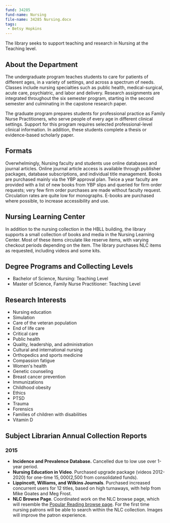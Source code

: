 ```yaml
---
fund: 34285
fund-name: Nursing
file-name: 34285 Nursing.docx
tags:
 - Betsy Hopkins
---
```


The library seeks to support teaching and research in Nursing at the Teaching level.

## About the Department

The undergraduate program teaches students to care for patients of different ages, in a variety of settings, and across a spectrum of needs. Classes include nursing specialties such as public health, medical-surgical, acute care, psychiatric, and labor and delivery. Research assignments are integrated throughout the six semester program, starting in the second semester and culminating in the capstone research paper.

The graduate program prepares students for professional practice as Family Nurse Practitioners, who serve people of every age in different clinical settings. Support for this program requires selected professional-level clinical information. In addition, these students complete a thesis or evidence-based scholarly paper.

## Formats

Overwhelmingly, Nursing faculty and students use online databases and journal articles. Online journal article access is available through publisher packages, database subscriptions, and individual title management. Books are purchased mainly via the YBP approval plan. Twice a year faculty are provided with a list of new books from YBP slips and queried for firm order requests; very few firm order purchases are made without faculty request. Circulation rates are quite low for monographs. E-books are purchased where possible, to increase accessibility and use.

## Nursing Learning Center

In addition to the nursing collection in the HBLL building, the library supports a small collection of books and media in the Nursing Learning Center. Most of these items circulate like reserve items, with varying checkout periods depending on the item. The library purchases NLC items as requested, including videos and some kits.

## Degree Programs and Collecting Levels

- Bachelor of Science, Nursing: Teaching Level
- Master of Science, Family Nurse Practitioner: Teaching Level

## Research Interests

- Nursing education
- Simulation
- Care of the veteran population
- End of life care
- Critical care
- Public health
- Quality, leadership, and administration
- Cultural and international nursing
- Orthopedics and sports medicine
- Compassion fatigue
- Women's health
- Genetic counseling
- Breast cancer prevention
- Immunizations
- Childhood obesity
- Ethics
- PTSD
- Trauma
- Forensics
- Families of children with disabilities
- Vitamin D

## Subject Librarian Annual Collection Reports

### 2015

- **Incidence and Prevalence Database.** Cancelled due to low use over 1-year period.
- **Nursing Education in Video**. Purchased upgrade package (videos 2012-2020) for one-time $15,000 ($2,500 from consolidated funds).
- **Lippincott, Williams, and Wilkins Journals**. Purchased increased concurrent users for 12 titles, based on high turnaways, with help from Mike Goates and Meg Frost.
- **NLC Browse Page**. Coordinated work on the NLC browse page, which will resemble the [Popular Reading browse page](http://lib.byu.edu/books/popular-reading/). For the first time nursing patrons will be able to search within the NLC collection. Images will improve the patron experience.
